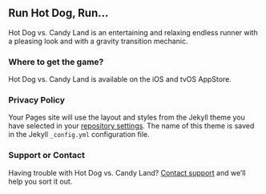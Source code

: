 ## Run Hot Dog, Run...

Hot Dog vs. Candy Land is an entertaining and relaxing endless runner with a pleasing look and with a gravity transition mechanic.

### Where to get the game?

Hot Dog vs. Candy Land is available on the iOS and tvOS AppStore.

### Privacy Policy

Your Pages site will use the layout and styles from the Jekyll theme you have selected in your [repository settings](https://github.com/DanielLimaDF/HotDogVsCandyLand/settings). The name of this theme is saved in the Jekyll `_config.yml` configuration file.

### Support or Contact

Having trouble with Hot Dog vs. Candy Land? [Contact support](mailto:hvscandyland@gmail.com) and we’ll help you sort it out.
